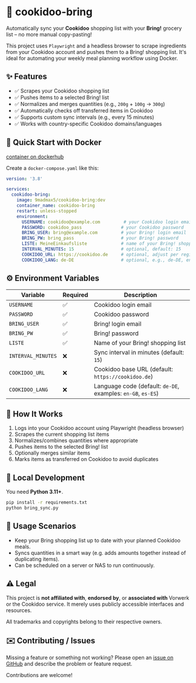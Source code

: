 # 🛒 cookidoo-bring

Automatically sync your **Cookidoo** shopping list with your **Bring!** grocery list – no more manual copy-pasting!

This project uses `Playwright` and a headless browser to scrape ingredients from your Cookidoo account and pushes them to a Bring! shopping list. It's ideal for automating your weekly meal planning workflow using Docker.


## ✨ Features

- ✅ Scrapes your Cookidoo shopping list
- ✅ Pushes items to a selected Bring! list
- ✅ Normalizes and merges quantities (e.g., `200g` + `100g` → `300g`)
- ✅ Automatically checks off transferred items in Cookidoo
- ✅ Supports custom sync intervals (e.g., every 15 minutes)
- ✅ Works with country-specific Cookidoo domains/languages


## 🐳 Quick Start with Docker
[container on dockerhub](https://hub.docker.com/r/9madmax5/cookidoo-bring)

Create a `docker-compose.yaml` like this:

```yaml
version: '3.8'

services:
  cookidoo-bring:
    image: 9madmax5/cookidoo-bring:dev
    container_name: cookidoo-bring
    restart: unless-stopped
    environment:
      USERNAME: cookidoo@example.com         # your Cookidoo login email
      PASSWORD: cookidoo_pass               # your Cookidoo password
      BRING_USER: bring@example.com         # your Bring! login email
      BRING_PW: bring_pass                  # your Bring! password
      LISTE: MeineEinkaufsliste             # name of your Bring! shopping list
      INTERVAL_MINUTES: 15                  # optional, default: 15
      COOKIDOO_URL: https://cookidoo.de     # optional, adjust per region
      COOKIDOO_LANG: de-DE                  # optional, e.g., de-DE, en-GB, es-ES
```


## ⚙️ Environment Variables

| Variable           | Required | Description                                                  |
|--------------------|----------|--------------------------------------------------------------|
| `USERNAME`         | ✅        | Cookidoo login email                                         |
| `PASSWORD`         | ✅        | Cookidoo password                                            |
| `BRING_USER`       | ✅        | Bring! login email                                           |
| `BRING_PW`         | ✅        | Bring! password                                              |
| `LISTE`            | ✅        | Name of your Bring! shopping list                           |
| `INTERVAL_MINUTES` | ❌        | Sync interval in minutes (default: `15`)                    |
| `COOKIDOO_URL`     | ❌        | Cookidoo base URL (default: `https://cookidoo.de`)          |
| `COOKIDOO_LANG`    | ❌        | Language code (default: `de-DE`, examples: `en-GB`, `es-ES`) |


## 🔁 How It Works

1. Logs into your Cookidoo account using Playwright (headless browser)
2. Scrapes the current shopping list items
3. Normalizes/combines quantities where appropriate
4. Pushes items to the selected Bring! list
5. Optionally merges similar items
6. Marks items as transferred on Cookidoo to avoid duplicates


## 🧪 Local Development

You need **Python 3.11+**.

```bash
pip install -r requirements.txt
python bring_sync.py
```


## 📅 Usage Scenarios

- Keep your Bring shopping list up to date with your planned Cookidoo meals.
- Syncs quantities in a smart way (e.g. adds amounts together instead of duplicating items).
- Can be scheduled on a server or NAS to run continuously.


## ⚠️ Legal

This project is **not affiliated with**, **endorsed by**, or **associated with** Vorwerk or the Cookidoo service. It merely uses publicly accessible interfaces and resources.

All trademarks and copyrights belong to their respective owners.


## ✉️ Contributing / Issues

Missing a feature or something not working? Please open an [issue on GitHub](https://github.com/9Mad-Max5/cookidoo-bring/issues) and describe the problem or feature request.

Contributions are welcome!
